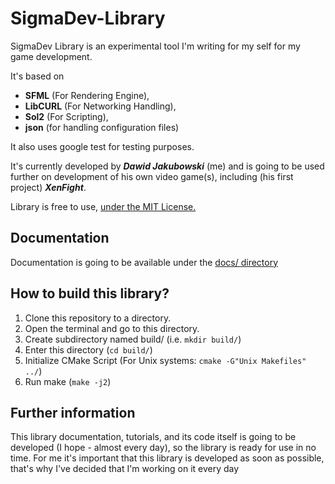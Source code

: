 
# SigmaDev-Library

SigmaDev Library is an experimental tool I'm writing for my self for my game development. 

It's based on 
 - **SFML** (For Rendering Engine), 
 - **LibCURL** (For Networking Handling), 
 - **Sol2** (For Scripting), 
 - **json** (for handling configuration files)

It also uses google test for testing purposes.

It's currently developed by ***Dawid Jakubowski*** (me) and is going to be used further on development of his own video game(s), including (his first project) ***XenFight***.

Library is free to use, [under the MIT License.](./LICENSE) 

## Documentation

Documentation is going to be available under the [docs/ directory](docs/)

## How to build this library?

1. Clone this repository to a directory.
2. Open the terminal and go to this directory.
3. Create subdirectory named build/ (i.e. `mkdir build/`)
4. Enter this directory (`cd build/`)
5. Initialize CMake Script (For Unix systems: `cmake -G"Unix Makefiles" ../`)
6. Run make (`make -j2`)

## Further information

This library documentation, tutorials, and its code itself is going to be developed (I hope - almost every day), so the library is ready for use in no time. For me it's important that this library is developed as soon as possible, that's why I've decided that I'm working on it every day